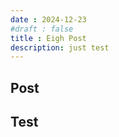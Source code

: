 ```yaml
---
date : 2024-12-23
#draft : false
title : Eigh Post
description: just test
---
```


## Post 

## Test
